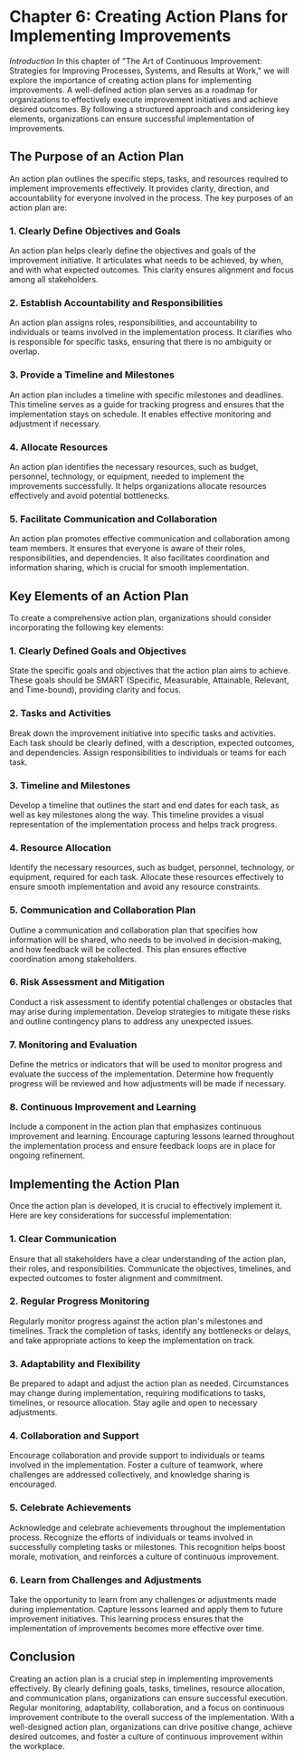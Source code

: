 Chapter 6: Creating Action Plans for Implementing Improvements
==============================================================

*Introduction* In this chapter of "The Art of Continuous Improvement: Strategies for Improving Processes, Systems, and Results at Work," we will explore the importance of creating action plans for implementing improvements. A well-defined action plan serves as a roadmap for organizations to effectively execute improvement initiatives and achieve desired outcomes. By following a structured approach and considering key elements, organizations can ensure successful implementation of improvements.

The Purpose of an Action Plan
-----------------------------

An action plan outlines the specific steps, tasks, and resources required to implement improvements effectively. It provides clarity, direction, and accountability for everyone involved in the process. The key purposes of an action plan are:

### 1. Clearly Define Objectives and Goals

An action plan helps clearly define the objectives and goals of the improvement initiative. It articulates what needs to be achieved, by when, and with what expected outcomes. This clarity ensures alignment and focus among all stakeholders.

### 2. Establish Accountability and Responsibilities

An action plan assigns roles, responsibilities, and accountability to individuals or teams involved in the implementation process. It clarifies who is responsible for specific tasks, ensuring that there is no ambiguity or overlap.

### 3. Provide a Timeline and Milestones

An action plan includes a timeline with specific milestones and deadlines. This timeline serves as a guide for tracking progress and ensures that the implementation stays on schedule. It enables effective monitoring and adjustment if necessary.

### 4. Allocate Resources

An action plan identifies the necessary resources, such as budget, personnel, technology, or equipment, needed to implement the improvements successfully. It helps organizations allocate resources effectively and avoid potential bottlenecks.

### 5. Facilitate Communication and Collaboration

An action plan promotes effective communication and collaboration among team members. It ensures that everyone is aware of their roles, responsibilities, and dependencies. It also facilitates coordination and information sharing, which is crucial for smooth implementation.

Key Elements of an Action Plan
------------------------------

To create a comprehensive action plan, organizations should consider incorporating the following key elements:

### 1. Clearly Defined Goals and Objectives

State the specific goals and objectives that the action plan aims to achieve. These goals should be SMART (Specific, Measurable, Attainable, Relevant, and Time-bound), providing clarity and focus.

### 2. Tasks and Activities

Break down the improvement initiative into specific tasks and activities. Each task should be clearly defined, with a description, expected outcomes, and dependencies. Assign responsibilities to individuals or teams for each task.

### 3. Timeline and Milestones

Develop a timeline that outlines the start and end dates for each task, as well as key milestones along the way. This timeline provides a visual representation of the implementation process and helps track progress.

### 4. Resource Allocation

Identify the necessary resources, such as budget, personnel, technology, or equipment, required for each task. Allocate these resources effectively to ensure smooth implementation and avoid any resource constraints.

### 5. Communication and Collaboration Plan

Outline a communication and collaboration plan that specifies how information will be shared, who needs to be involved in decision-making, and how feedback will be collected. This plan ensures effective coordination among stakeholders.

### 6. Risk Assessment and Mitigation

Conduct a risk assessment to identify potential challenges or obstacles that may arise during implementation. Develop strategies to mitigate these risks and outline contingency plans to address any unexpected issues.

### 7. Monitoring and Evaluation

Define the metrics or indicators that will be used to monitor progress and evaluate the success of the implementation. Determine how frequently progress will be reviewed and how adjustments will be made if necessary.

### 8. Continuous Improvement and Learning

Include a component in the action plan that emphasizes continuous improvement and learning. Encourage capturing lessons learned throughout the implementation process and ensure feedback loops are in place for ongoing refinement.

Implementing the Action Plan
----------------------------

Once the action plan is developed, it is crucial to effectively implement it. Here are key considerations for successful implementation:

### 1. Clear Communication

Ensure that all stakeholders have a clear understanding of the action plan, their roles, and responsibilities. Communicate the objectives, timelines, and expected outcomes to foster alignment and commitment.

### 2. Regular Progress Monitoring

Regularly monitor progress against the action plan's milestones and timelines. Track the completion of tasks, identify any bottlenecks or delays, and take appropriate actions to keep the implementation on track.

### 3. Adaptability and Flexibility

Be prepared to adapt and adjust the action plan as needed. Circumstances may change during implementation, requiring modifications to tasks, timelines, or resource allocation. Stay agile and open to necessary adjustments.

### 4. Collaboration and Support

Encourage collaboration and provide support to individuals or teams involved in the implementation. Foster a culture of teamwork, where challenges are addressed collectively, and knowledge sharing is encouraged.

### 5. Celebrate Achievements

Acknowledge and celebrate achievements throughout the implementation process. Recognize the efforts of individuals or teams involved in successfully completing tasks or milestones. This recognition helps boost morale, motivation, and reinforces a culture of continuous improvement.

### 6. Learn from Challenges and Adjustments

Take the opportunity to learn from any challenges or adjustments made during implementation. Capture lessons learned and apply them to future improvement initiatives. This learning process ensures that the implementation of improvements becomes more effective over time.

Conclusion
----------

Creating an action plan is a crucial step in implementing improvements effectively. By clearly defining goals, tasks, timelines, resource allocation, and communication plans, organizations can ensure successful execution. Regular monitoring, adaptability, collaboration, and a focus on continuous improvement contribute to the overall success of the implementation. With a well-designed action plan, organizations can drive positive change, achieve desired outcomes, and foster a culture of continuous improvement within the workplace.
